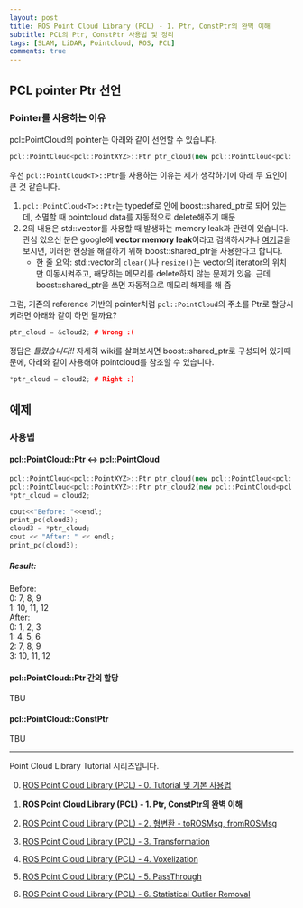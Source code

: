 ```yaml
---
layout: post
title: ROS Point Cloud Library (PCL) - 1. Ptr, ConstPtr의 완벽 이해
subtitle: PCL의 Ptr, ConstPtr 사용법 및 정리
tags: [SLAM, LiDAR, Pointcloud, ROS, PCL]
comments: true
---
```



## PCL pointer Ptr 선언

### Pointer를 사용하는 이유

pcl::PointCloud의 pointer는 아래와 같이 선언할 수 있습니다.

```cpp
pcl::PointCloud<pcl::PointXYZ>::Ptr ptr_cloud(new pcl::PointCloud<pcl::PointXYZ>);
```

우선 `pcl::PointCloud<T>::Ptr`를 사용하는 이유는 제가 생각하기에 아래 두 요인이 큰 것 같습니다.

1. `pcl::PointCloud<T>::Ptr`는 typedef로 안에 boost::shared_ptr로 되어 있는데, 소멸할 때 pointcloud data를 자동적으로 delete해주기 때문
2. 2의 내용은 std::vector를 사용할 때 발생하는 memory leak과 관련이 있습니다. 관심 있으신 분은 google에 **vector memory leak**이라고 검색하시거나 [여기](https://stackoverflow.com/questions/1361139/how-to-avoid-memory-leaks-when-using-a-vector-of-pointers-to-dynamically-allocat)글을 보시면, 이러한 현상을 해결하기 위해 boost::shared_ptr을 사용한다고 합니다.
    * 한 줄 요약: std::vector의 `clear()`나 `resize()`는 vector의 iterator의 위치만 이동시켜주고, 해당하는 메모리를 delete하지 않는 문제가 있음. 근데 boost::shared_ptr을 쓰면 자동적으로 메모리 해제를 해 줌

그럼, 기존의 reference 기반의 pointer처럼 `pcl::PointCloud`의 주소를 Ptr로 할당시키려면 아래와 같이 하면 될까요?

```cpp
ptr_cloud = &cloud2; # Wrong :(
```

정답은 *틀렸습니다!!* 자세히 wiki를 살펴보시면 boost::shared_ptr로 구성되어 있기때문에, 아래와 같이 사용해야 pointcloud를 참조할 수 있습니다.

```cpp
*ptr_cloud = cloud2; # Right :)
```
## 예제

<script src="https://gist.github.com/LimHyungTae/8a1f2259aadd7a7d96aa672259a80788.js"></script>

### 사용법

#### pcl::PointCloud<T>::Ptr <-> pcl::PointCloud<T>
```cpp
pcl::PointCloud<pcl::PointXYZ>::Ptr ptr_cloud(new pcl::PointCloud<pcl::PointXYZ>);
pcl::PointCloud<pcl::PointXYZ>::Ptr ptr_cloud2(new pcl::PointCloud<pcl::PointXYZ>);
*ptr_cloud = cloud2;

cout<<"Before: "<<endl;
print_pc(cloud3);
cloud3 = *ptr_cloud;
cout << "After: " << endl;
print_pc(cloud3);
```
##### Result: <br/>
Before: <br/>
0: 7, 8, 9 <br/>
1: 10, 11, 12 <br/>
After: <br/> 
0: 1, 2, 3 <br/>
1: 4, 5, 6 <br/>
2: 7, 8, 9 <br/>
3: 10, 11, 12

#### pcl::PointCloud<T>::Ptr 간의 할당

TBU

#### pcl::PointCloud<T>::ConstPtr

TBU 

---

Point Cloud Library Tutorial 시리즈입니다.

0. [ROS Point Cloud Library (PCL) - 0. Tutorial 및 기본 사용법](https://limhyungtae.github.io/2019-11-29-ROS-Point-Cloud-Library-(PCL)-0.-Tutorial-%EB%B0%8F-%EA%B8%B0%EB%B3%B8-%EC%82%AC%EC%9A%A9%EB%B2%95/)

1. **ROS Point Cloud Library (PCL) - 1. Ptr, ConstPtr의 완벽 이해**

2. [ROS Point Cloud Library (PCL) - 2. 형변환 - toROSMsg, fromROSMsg](https://limhyungtae.github.io/2019-11-29-ROS-Point-Cloud-Library-(PCL)-2.-%ED%98%95%EB%B3%80%ED%99%98-toROSMsg,-fromROSMsg/)

3. [ROS Point Cloud Library (PCL) - 3. Transformation](https://limhyungtae.github.io/2019-11-29-ROS-Point-Cloud-Library-(PCL)-3.-Transformation/)

4. [ROS Point Cloud Library (PCL) - 4. Voxelization](https://limhyungtae.github.io/2019-11-29-ROS-Point-Cloud-Library-(PCL)-4.-Voxelization/)

5. [ROS Point Cloud Library (PCL) - 5. PassThrough](https://limhyungtae.github.io/2019-11-29-ROS-Point-Cloud-Library-(PCL)-5.-PassThrough/)

6. [ROS Point Cloud Library (PCL) - 6. Statistical Outlier Removal](https://limhyungtae.github.io/2019-11-29-ROS-Point-Cloud-Library-(PCL)-6.-Statistical-Outlier-Removal/)
